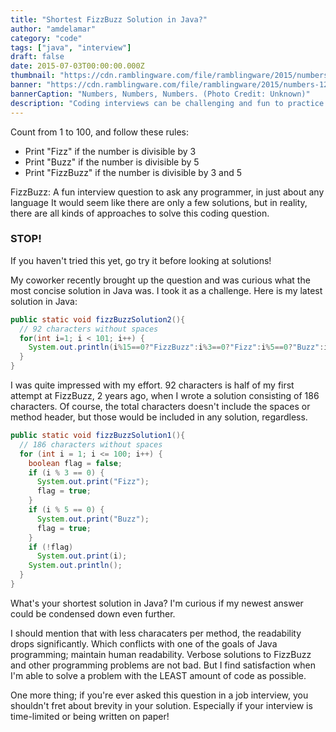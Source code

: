 ```yaml
---
title: "Shortest FizzBuzz Solution in Java?"
author: "amdelamar"
category: "code"
tags: ["java", "interview"]
draft: false
date: 2015-07-03T00:00:00.000Z
thumbnail: "https://cdn.ramblingware.com/file/ramblingware/2015/numbers-640.jpg"
banner: "https://cdn.ramblingware.com/file/ramblingware/2015/numbers-1240.jpg"
bannerCaption: "Numbers, Numbers, Numbers. (Photo Credit: Unknown)"
description: "Coding interviews can be challenging and fun to practice beforehand."
---
```


Count from 1 to 100, and follow these rules:  
- Print "Fizz" if the number is divisible by 3  
- Print "Buzz" if the number is divisible by 5  
- Print "FizzBuzz" if the number is divisible by 3 and 5  

FizzBuzz: A fun interview question to ask any programmer, in just about any language It would seem like there are only a few solutions, but in reality, there are all kinds of approaches to solve this coding question.  

### **STOP!**  

If you haven't tried this yet, go try it before looking at solutions!  

My coworker recently brought up the question and was curious what the most concise solution in Java was. I took it as a challenge. Here is my latest solution in Java:

```java
public static void fizzBuzzSolution2(){
  // 92 characters without spaces
  for(int i=1; i < 101; i++) {
    System.out.println(i%15==0?"FizzBuzz":i%3==0?"Fizz":i%5==0?"Buzz":i);
  }
}
```

I was quite impressed with my effort. 92 characters is half of my first attempt at FizzBuzz, 2 years ago, when I wrote a solution consisting of 186 characters. Of course, the total characters doesn't include the spaces or method header, but those would be included in any solution, regardless.

```java
public static void fizzBuzzSolution1(){
  // 186 characters without spaces
  for (int i = 1; i <= 100; i++) {
    boolean flag = false;
    if (i % 3 == 0) {
      System.out.print("Fizz");
      flag = true;
    }
    if (i % 5 == 0) {
      System.out.print("Buzz");
      flag = true;
    }
    if (!flag)
      System.out.print(i);
    System.out.println();
  }
}
```

What's your shortest solution in Java? I'm curious if my newest answer could be condensed down even further.  

I should mention that with less characaters per method, the readability drops significantly. Which conflicts with one of the goals of Java programming; maintain human readability. Verbose solutions to FizzBuzz and other programming problems are not bad. But I find satisfaction when I'm able to solve a problem with the LEAST amount of code as possible.  

One more thing; if you're ever asked this question in a job interview, you shouldn't fret about brevity in your solution. Especially if your interview is time-limited or being written on paper!
